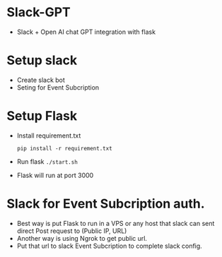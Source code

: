 # Slack-GPT

- Slack + Open AI chat GPT integration with flask

# Setup slack

- Create slack bot
- Seting for Event Subcription

# Setup Flask

- Install requirement.txt

    ``` pip install -r requirement.txt ```
- Run flask 
    ``` ./start.sh ```
- Flask will run at port 3000

# Slack for Event Subcription auth.

- Best way is put Flask to run in a VPS or any host that slack can sent direct Post request to (Public IP, URL)
- Another way is using Ngrok to get public url.
- Put that url to slack Event Subcription to complete slack config. 
